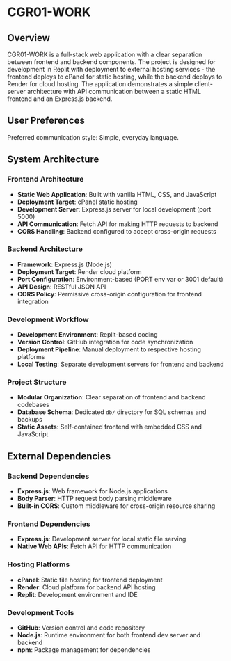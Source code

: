 # CGR01-WORK

## Overview

CGR01-WORK is a full-stack web application with a clear separation between frontend and backend components. The project is designed for development in Replit with deployment to external hosting services - the frontend deploys to cPanel for static hosting, while the backend deploys to Render for cloud hosting. The application demonstrates a simple client-server architecture with API communication between a static HTML frontend and an Express.js backend.

## User Preferences

Preferred communication style: Simple, everyday language.

## System Architecture

### Frontend Architecture
- **Static Web Application**: Built with vanilla HTML, CSS, and JavaScript
- **Deployment Target**: cPanel static hosting
- **Development Server**: Express.js server for local development (port 5000)
- **API Communication**: Fetch API for making HTTP requests to backend
- **CORS Handling**: Backend configured to accept cross-origin requests

### Backend Architecture
- **Framework**: Express.js (Node.js)
- **Deployment Target**: Render cloud platform
- **Port Configuration**: Environment-based (PORT env var or 3001 default)
- **API Design**: RESTful JSON API
- **CORS Policy**: Permissive cross-origin configuration for frontend integration

### Development Workflow
- **Development Environment**: Replit-based coding
- **Version Control**: GitHub integration for code synchronization
- **Deployment Pipeline**: Manual deployment to respective hosting platforms
- **Local Testing**: Separate development servers for frontend and backend

### Project Structure
- **Modular Organization**: Clear separation of frontend and backend codebases
- **Database Schema**: Dedicated `db/` directory for SQL schemas and backups
- **Static Assets**: Self-contained frontend with embedded CSS and JavaScript

## External Dependencies

### Backend Dependencies
- **Express.js**: Web framework for Node.js applications
- **Body Parser**: HTTP request body parsing middleware
- **Built-in CORS**: Custom middleware for cross-origin resource sharing

### Frontend Dependencies
- **Express.js**: Development server for local static file serving
- **Native Web APIs**: Fetch API for HTTP communication

### Hosting Platforms
- **cPanel**: Static file hosting for frontend deployment
- **Render**: Cloud platform for backend API hosting
- **Replit**: Development environment and IDE

### Development Tools
- **GitHub**: Version control and code repository
- **Node.js**: Runtime environment for both frontend dev server and backend
- **npm**: Package management for dependencies